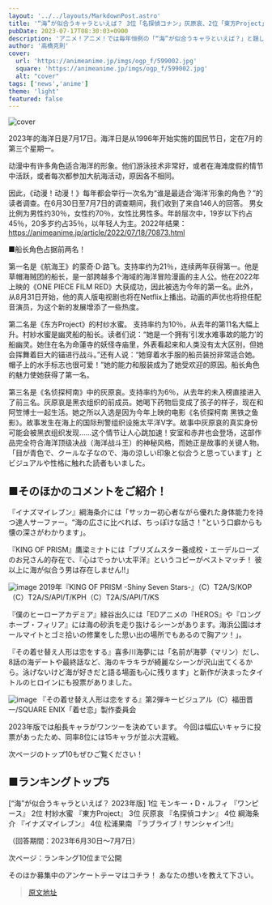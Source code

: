 ```yaml
---
layout: '../../layouts/MarkdownPost.astro'
title: '“海”が似合うキャラといえば？ 3位「名探偵コナン」灰原哀、2位「東方Project」村紗水蜜、1位は「ワンピース」ルフィ ＜23年版＞'
pubDate: 2023-07-17T08:30:03+0900
description: 'アニメ！アニメ！では毎年恒例の「“海”が似合うキャラといえば？」と題した読者アンケートを実施しました。結果を発表します。'
author: '高橋克則'
cover:
  url: 'https://animeanime.jp/imgs/ogp_f/599002.jpg'
  square: 'https://animeanime.jp/imgs/ogp_f/599002.jpg'
  alt: "cover"
tags: ['news','anime']
theme: 'light'
featured: false
---
```


![cover](https://animeanime.jp/imgs/ogp_f/599002.jpg)

2023年的海洋日是7月17日。海洋日是从1996年开始实施的国民节日，定在7月的第三个星期一。

动漫中有许多角色适合海洋的形象。他们游泳技术非常好，或者在海滩度假的情节中活跃，或者每次都参加大航海活动，原因各不相同。

因此，《动漫！动漫！》每年都会举行一次名为“谁是最适合‘海洋’形象的角色？”的读者调查。在6月30日至7月7日的调查期间，我们收到了来自146人的回答。
男女比例为男性约30％，女性约70％，女性比男性多。年龄层次中，19岁以下约占45％，20多岁约占35％，以年轻人为主。2022年结果：<a href="https://animeanime.jp/article/2022/07/18/70873.html" rel="”nofollow”target=&quot;_blank&quot;">https://animeanime.jp/article/2022/07/18/70873.html</a>

■船长角色占据前两名！

第一名是《航海王》的蒙奇·D·路飞。支持率约为21％，连续两年获得第一。他是草帽海贼团的船长，是一部跨越多个海域的海洋冒险漫画的主人公。他在2022年上映的《ONE PIECE FILM RED》大获成功，因此被选为今年的第一名。此外，从8月31日开始，他的真人版电视剧也将在Netflix上播出。动画的声优也将担任配音演员，为这个新的发展增添了一些热度。

第二名是《东方Project》的村纱水蜜。
支持率约为10％，从去年的第11名大幅上升。村紗水蜜是幽灵船的船长。读者们说：“她是一个拥有‘引发水难事故的能力’的船幽灵。她住在名为命蓮寺的妖怪寺庙里，外表看起来和人类没有太大区别，但她会挥舞着巨大的锚进行战斗。”还有人说：“她穿着水手服的船员装扮非常适合她。帽子上的水手标志也很可爱！”她的能力和服装成为了她受欢迎的原因。船长角色的魅力使她获得了第一名。

第三名是《名侦探柯南》中的灰原哀。支持率约为6％，从去年的未入榜直接进入了前三名。灰原哀是黑衣组织的前成员。她喝下药物后变成了孩子的样子，现在和阿笠博士一起生活。她之所以入选是因为今年上映的电影《名侦探柯南 黑铁之鱼影》。故事发生在海上的国际刑警组织设施太平洋V字。故事中灰原哀的真实身份可能会被黑衣组织发现……这个情节让人心跳加速！安室和赤井也会登场，这部作品完全符合海洋顶级决战（海洋战斗王）的神秘风格，而她正是故事的关键人物。
「目が青色で、クールな子なので、海の涼しい印象と似合うと思っています」とビジュアルや性格に触れた読者もいました。

## ■そのほかのコメントをご紹介！ 

『イナズマイレブン』綱海条介には「サッカー初心者ながら優れた身体能力を持つ達人サーファー。“海の広さに比べれば、ちっぽけな話さ！”という口癖からも懐の深さがわかります」。 

『KING OF PRISM』鷹梁ミナトには「プリズムスター養成校・エーデルローズのお兄さん的存在で、『心はでっかい太平洋』というコピーがベストマッチ！ 彼以上に海が似合う男は存在しません!!」

![image](https://animeanime.jp/imgs/zoom/599004.jpg)
2019年『KING OF PRISM -Shiny Seven Stars-』（C）T2A/S/KOP（C）T2A/S/API/T/KPH（C）T2A/S/API/T/KS

『僕のヒーローアカデミア』緑谷出久には「EDアニメの『HEROS』や『ロングホープ・フィリア』には海の砂浜を走り抜けるシーンがあります。海浜公園はオールマイトとゴミ拾いの修業をした思い出の場所でもあるので胸アツ！」。 

『その着せ替え人形は恋をする』喜多川海夢には「名前が海夢（マリン）だし、8話の海デートや最終話など、海のキラキラが綺麗なシーンが沢山出てくるから。泳げないけど海が好きだと語る場面も心に残ります」と新作が決まったタイトルのヒロインにも投票がありました。 

![image](https://animeanime.jp/imgs/zoom/599007.jpg)
『その着せ替え人形は恋をする』第2弾キービジュアル（C）福田晋一/SQUARE ENIX「着せ恋」製作委員会

2023年版では船長キャラがワンツーを決めています。 今回は幅広いキャラに投票があったため、同率8位には15キャラが並ぶ大混戦。 

次ページのトップ10もぜひご覧ください！ 

## ■ランキングトップ5
[“海”が似合うキャラといえば？ 2023年版]
1位 モンキー・D・ルフィ 『ワンピース』
2位 村紗水蜜 『東方Project』
3位 灰原哀 『名探偵コナン』
4位 綱海条介 『イナズマイレブン』
4位 松浦果南 『ラブライブ！サンシャイン!!』

（回答期間：2023年6月30日～7月7日）

次ページ：ランキング10位まで公開

そのほか募集中のアンケートテーマはコチラ！ あなたの想いを教えて下さい。

>[原文地址](https://animeanime.jp/article/2023/07/17/78656.html)  